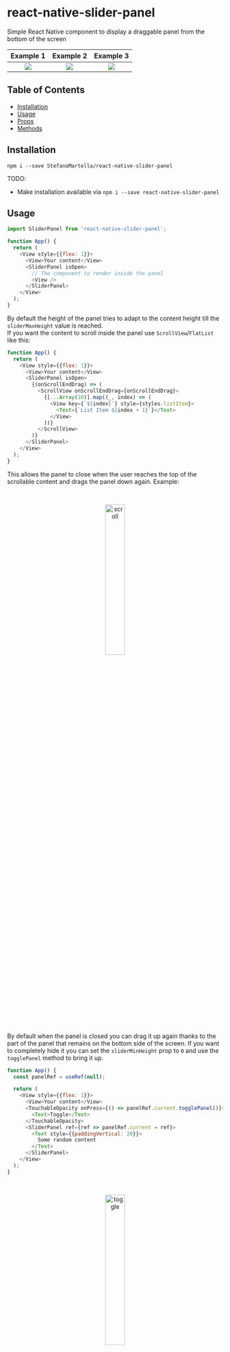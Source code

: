 # react-native-slider-panel

Simple React Native component to display a draggable panel from the bottom of the screen

 Example 1                 | Example 2                 | Example 3
:-------------------------:|:-------------------------:|:-------------------------:
 ![](./gif/example1.gif)   | ![](./gif/example2.gif)   | ![](./gif/toggle.gif)


## Table of Contents

* [Installation](#installation)
* [Usage](#usage)
* [Props](#props)
* [Methods](#methods)

## Installation

`npm i --save StefanoMartella/react-native-slider-panel`

TODO:

 - Make installation available via `npm i --save react-native-slider-panel`

## Usage

```javascript
import SliderPanel from 'react-native-slider-panel';

function App() {
  return (
    <View style={{flex: 1}}>
      <View>Your content</View>
      <SliderPanel isOpen>
        // The component to render inside the panel
        <View />
      </SliderPanel>
    </View>
  );
}
```

By default the height of the panel tries to adapt to the content height till the `sliderMaxHeight` value is reached.<br />
If you want the content to scroll inside the panel use `ScrollView`/`FlatList` like this:

```javascript
function App() {
  return (
    <View style={{flex: 1}}>
      <View>Your content</View>
      <SliderPanel isOpen>
        {(onScrollEndDrag) => (
          <ScrollView onScrollEndDrag={onScrollEndDrag}>
            {[...Array(10)].map((_, index) => (
              <View key={`${index}`} style={styles.listItem}>
                <Text>{`List Item ${index + 1}`}</Text>
              </View>
            ))}
          </ScrollView>
        )}
      </SliderPanel>
    </View>
  );
}
```

This allows the panel to close when the user reaches the top of the scrollable content and drags the panel down again. Example:

<br />
<p align="center">
  <img src="./gif/scroll.gif" alt="scroll"  width="30%">
</p>
<br /><br />

By default when the panel is closed you can drag it up again thanks to the part of the panel that remains
on the bottom side of the screen. If you want to completely hide it you can set the `sliderMinHeight` prop
to `0` and use the `togglePanel` method to bring it up.

```javascript
function App() {
  const panelRef = useRef(null);

  return (
    <View style={{flex: 1}}>
      <View>Your content</View>
      <TouchableOpacity onPress={() => panelRef.current.togglePanel()}>
        <Text>Toggle</Text>
      </TouchableOpacity>
      <SliderPanel ref={ref => panelRef.current = ref}>
        <Text style={{paddingVertical: 20}}>
          Some random content
        </Text>
      </SliderPanel>
    </View>
  );
}
```

<br />
<p align="center">
  <img src="./gif/toggle.gif" alt="toggle"  width="30%">
</p>
<br />

## Props
| Prop Name          | Type        | Default                                 | Description                                                                                                                                                                              |
|--------------------|-------------|-----------------------------------------|------------------------------------------------------------------------------------------------------------------------------------------------------------------------------------------|
| children           | func or node | `<View />`                                  | A component or a render function. Use toggleSlider function instead                                                                                                                                  |
| isOpen             | boolean     | `true`                                  | Initial state of the panel; true to render it opened, false otherwise. **Important: Do not try to open/close the panel througth this prop, see** `togglePanel` **method instead** |
| sliderMinHeight    | number      | `50`                                    | Min height of the panel                                                                                                                                                                  |
| sliderMaxHeight    | number      | `Dimensions.get('window').height * 0.5` | Max height of the panel                                                                                                                                                                  |
| animation          | func        | `Easing.quad`                           | The close/open animation of the panel                                                                                                                                                    |
| animationDuration  | number      | `200`                                   | How long the panel takes to open/close                                                                                                                                                   |
| onOpen             | function    | `() => null`                            | Function to execute when the panel is opened                                                                                                                                             |
| onClose            | function    | `() => null`                            | Function to execute when the panel is closed                                                                                                                                             |
| wrapperStyle       | object      | `{}`                                    | Custom style for the panel wrapper                                                                                                                                                       |
| outerContentStyle  | object      | `{}`                                    | Custom style for the outer content                                                                                                                                                       |
| innerContentStyle  | object      | `{}`                                    | Custom style for the inner content                                                                                                                                                       |
| lineContainerStyle | object      | `{}`                                    | Custom style for the line container                                                                                                                                                      |
| lineStyle          | object      | `{}`                                    | Custom style for the line                                                                                                                                                                |

## Methods

| Name         | Description                      |
|--------------|----------------------------------|
| togglePanel  | Function to close/open the panel |

## License

<a href="./LICENSE.md">MIT</a>

## Author

Made by <a href="https://github.com/StefanoMartella">Stefano Martella</a>
